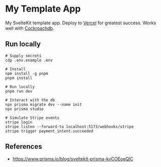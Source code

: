 
# My Template App

My SvelteKit template app. Deploy to [Vercel](https://vercel.com) for greatest success. Works well with [Cockroachdb](https://www.cockroachlabs.com/).

## Run locally
```
# Supply secrets
cdp .env.example .env

# Install
npm install -g pnpm
pnpm install

# Run locally
pnpm run dev

# Interact with the db
npx prisma migrate dev --name init
npx prisma studio

# Simulate Stripe events
stripe login
stripe listen --forward-to localhost:5173/webhooks/stripe
stripe trigger payment_intent.succeeded
```

## References
* https://www.prisma.io/blog/sveltekit-prisma-kvCOEoeQlC